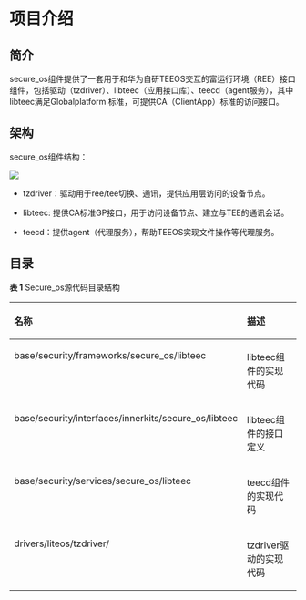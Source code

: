 # 项目介绍<a name="ZH-CN_TOPIC_0000001054181947"></a>

## 简介<a name="section469617221261"></a>

secure\_os组件提供了一套用于和华为自研TEEOS交互的富运行环境（REE）接口组件，包括驱动（tzdriver）、libteec（应用接口库）、teecd（agent服务），其中libteec满足Globalplatform 标准，可提供CA（ClientApp）标准的访问接口。

## 架构<a name="section15884114210197"></a>

secure\_os组件结构：

![](http://tools.harmonyos.com/mirrors/hpm-image/secure_os_README/figures/zh-cn_image_0000001054341136.png)

-   tzdriver：驱动用于ree/tee切换、通讯，提供应用层访问的设备节点。

-   libteec: 提供CA标准GP接口，用于访问设备节点、建立与TEE的通讯会话。

-   teecd：提供agent（代理服务），帮助TEEOS实现文件操作等代理服务。

## 目录<a name="section1464106163817"></a>

**表 1**  Secure\_os源代码目录结构

<a name="table2977131081412"></a>
<table><thead align="left"><tr id="row7977610131417"><th class="cellrowborder" valign="top" width="50%" id="mcps1.2.3.1.1"><p id="p18792459121314"><a name="p18792459121314"></a><a name="p18792459121314"></a>名称</p>
</th>
<th class="cellrowborder" valign="top" width="50%" id="mcps1.2.3.1.2"><p id="p77921459191317"><a name="p77921459191317"></a><a name="p77921459191317"></a>描述</p>
</th>
</tr>
</thead>
<tbody><tr id="row17977171010144"><td class="cellrowborder" valign="top" width="50%" headers="mcps1.2.3.1.1 "><p id="p1836912441194"><a name="p1836912441194"></a><a name="p1836912441194"></a>base/security/frameworks/secure_os/libteec</p>
</td>
<td class="cellrowborder" valign="top" width="50%" headers="mcps1.2.3.1.2 "><p id="p2549609105"><a name="p2549609105"></a><a name="p2549609105"></a>libteec组件的实现代码</p>
</td>
</tr>
<tr id="row6978161091412"><td class="cellrowborder" valign="top" width="50%" headers="mcps1.2.3.1.1 "><p id="p64006181102"><a name="p64006181102"></a><a name="p64006181102"></a>base/security/interfaces/innerkits/secure_os/libteec</p>
</td>
<td class="cellrowborder" valign="top" width="50%" headers="mcps1.2.3.1.2 "><p id="p7456843192018"><a name="p7456843192018"></a><a name="p7456843192018"></a>libteec组件的接口定义</p>
</td>
</tr>
<tr id="row6978201031415"><td class="cellrowborder" valign="top" width="50%" headers="mcps1.2.3.1.1 "><p id="p1978910485104"><a name="p1978910485104"></a><a name="p1978910485104"></a>base/security/services/secure_os/libteec</p>
</td>
<td class="cellrowborder" valign="top" width="50%" headers="mcps1.2.3.1.2 "><p id="p1059035912204"><a name="p1059035912204"></a><a name="p1059035912204"></a>teecd组件的实现代码</p>
</td>
</tr>
<tr id="row1897841071415"><td class="cellrowborder" valign="top" width="50%" headers="mcps1.2.3.1.1 "><p id="p182586363119"><a name="p182586363119"></a><a name="p182586363119"></a>drivers/liteos/tzdriver/</p>
</td>
<td class="cellrowborder" valign="top" width="50%" headers="mcps1.2.3.1.2 "><p id="p19278126102113"><a name="p19278126102113"></a><a name="p19278126102113"></a>tzdriver驱动的实现代码</p>
</td>
</tr>
</tbody>
</table>

